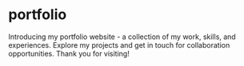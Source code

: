 # portfolio
Introducing my portfolio website - a collection of my work, skills, and experiences. Explore my projects and get in touch for collaboration opportunities. Thank you for visiting!
